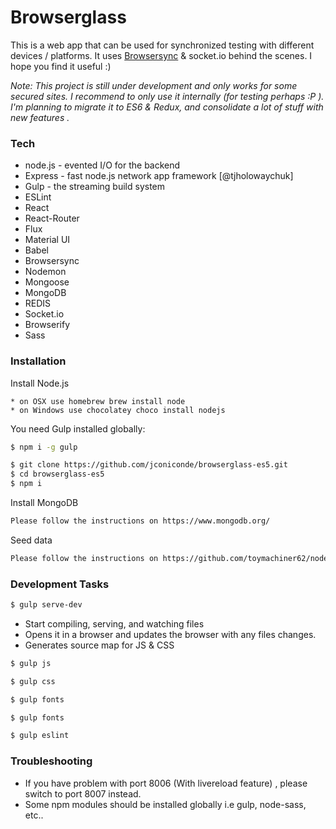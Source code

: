 # Browserglass

This is a web app that can be used for synchronized testing with different devices / platforms. It uses [Browsersync](https://www.browsersync.io/) & socket.io behind the scenes. I hope you find it useful :)

*Note: This project is still under development and only works for some secured sites. I recommend to only use it internally (for testing perhaps :P ). I'm planning to migrate it to ES6 & Redux, and consolidate a lot of stuff with new features .* 

### Tech

* node.js - evented I/O for the backend
* Express - fast node.js network app framework [@tjholowaychuk]
* Gulp - the streaming build system
* ESLint 
* React
* React-Router
* Flux
* Material UI
* Babel
* Browsersync
* Nodemon
* Mongoose
* MongoDB
* REDIS
* Socket.io
* Browserify
* Sass

### Installation

Install Node.js
```
* on OSX use homebrew brew install node
* on Windows use chocolatey choco install nodejs
```

You need Gulp installed globally:
```sh
$ npm i -g gulp
```

```sh
$ git clone https://github.com/jconiconde/browserglass-es5.git
$ cd browserglass-es5
$ npm i
```

Install MongoDB

```sh
Please follow the instructions on https://www.mongodb.org/
```

Seed data
```sh
Please follow the instructions on https://github.com/toymachiner62/node-mongo-seeds
```

### Development Tasks

```sh
$ gulp serve-dev
```
* Start compiling, serving, and watching files
* Opens it in a browser and updates the browser with any files changes.
* Generates source map for JS & CSS


```sh
$ gulp js
```
```sh
$ gulp css
```
```sh
$ gulp fonts
```
```sh
$ gulp fonts
```
```sh
$ gulp eslint
```


### Troubleshooting

* If you have problem with port 8006 (With livereload feature) , please switch to port 8007 instead.
* Some npm modules should be installed globally i.e gulp, node-sass, etc..
